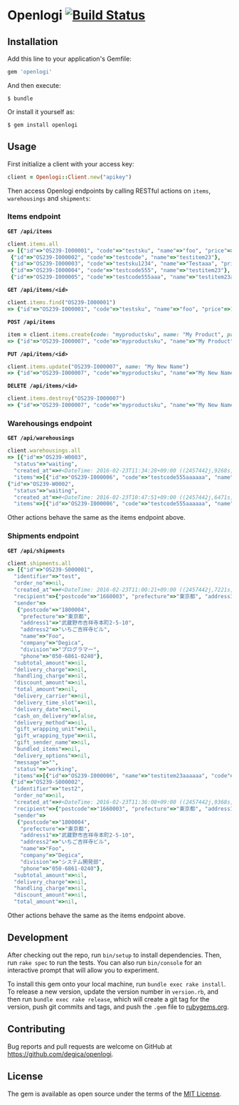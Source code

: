 # Openlogi [![Build Status](https://travis-ci.org/degica/openlogi.svg?branch=master)](https://travis-ci.org/degica/openlogi)

## Installation

Add this line to your application's Gemfile:

```ruby
gem 'openlogi'
```

And then execute:

    $ bundle

Or install it yourself as:

    $ gem install openlogi

## Usage

First initialize a client with your access key:

```ruby
client = Openlogi::Client.new("apikey")
```

Then access Openlogi endpoints by calling RESTful actions on `items`, `warehousings` and `shipments`:

### Items endpoint

**`GET /api/items`**

```ruby
client.items.all
=> [{"id"=>"OS239-I000001", "code"=>"testsku", "name"=>"foo", "price"=>123, "barcode"=>"12345111"},
 {"id"=>"OS239-I000002", "code"=>"testcode", "name"=>"testitem23"},
 {"id"=>"OS239-I000003", "code"=>"testsku1234", "name"=>"Testaaa", "price"=>123},
 {"id"=>"OS239-I000004", "code"=>"testcode555", "name"=>"testitem23"},
 {"id"=>"OS239-I000005", "code"=>"testcode555aaa", "name"=>"testitem23aaa"}]
```

**`GET /api/items/<id>`**

```ruby
client.items.find("OS239-I000001")
=> {"id"=>"OS239-I000001", "code"=>"testsku", "name"=>"foo", "price"=>123, "barcode"=>"12345111"}
```

**`POST /api/items`**

```ruby
item = client.items.create(code: "myproductsku", name: "My Product", price: 100, barcode: "1234567890")
=> {"id"=>"OS239-I000007", "code"=>"myproductsku", "name"=>"My Product", "price"=>100, "barcode"=>"1234567890"}
```

**`PUT /api/items/<id>`**

```ruby
client.items.update("OS239-I000007", name: "My New Name")
=> {"id"=>"OS239-I000007", "code"=>"myproductsku", "name"=>"My New Name", "price"=>100, "barcode"=>"1234567890"}
```

**`DELETE /api/items/<id>`**

```ruby
client.items.destroy("OS239-I000007")
=> {"id"=>"OS239-I000007", "code"=>"myproductsku", "name"=>"My New Name", "price"=>100, "barcode"=>"1234567890"}
```

### Warehousings endpoint

**`GET /api/warehousings`**

```ruby
client.warehousings.all
=> [{"id"=>"OS239-W0003",
  "status"=>"waiting",
  "created_at"=>#<DateTime: 2016-02-23T11:34:28+09:00 ((2457442j,9268s,0n),+32400s,2299161j)>,
  "items"=>[{"id"=>"OS239-I000006", "code"=>"testcode555aaaaaa", "name"=>"testitem23aaaaaa", "quantity"=>20}]},
{"id"=>"OS239-W0002",
  "status"=>"waiting",
  "created_at"=>#<DateTime: 2016-02-23T10:47:51+09:00 ((2457442j,6471s,0n),+32400s,2299161j)>,
  "items"=>[{"id"=>"OS239-I000006", "code"=>"testcode555aaaaaa", "name"=>"testitem23aaaaaa", "quantity"=>1}]}]
```

Other actions behave the same as the items endpoint above.

### Shipments endpoint

**`GET /api/shipments`**

```ruby
client.shipments.all
=> [{"id"=>"OS239-S000001",
  "identifier"=>"test",
  "order_no"=>nil,
  "created_at"=>#<DateTime: 2016-02-23T11:00:21+09:00 ((2457442j,7221s,0n),+32400s,2299161j)>,
  "recipient"=>{"postcode"=>"1660003", "prefecture"=>"東京都", "address1"=>"abc", "address2"=>nil, "name"=>"foo", "company"=>nil, "division"=>nil, "phone"=>"080-8888-8888"},
  "sender"=>
   {"postcode"=>"1800004",
    "prefecture"=>"東京都",
    "address1"=>"武蔵野市吉祥寺本町2-5-10",
    "address2"=>"いちご吉祥寺ビル",
    "name"=>"Foo",
    "company"=>"Degica",
    "division"=>"プログラマー",
    "phone"=>"050-6861-0240"},
  "subtotal_amount"=>nil,
  "delivery_charge"=>nil,
  "handling_charge"=>nil,
  "discount_amount"=>nil,
  "total_amount"=>nil,
  "delivery_carrier"=>nil,
  "delivery_time_slot"=>nil,
  "delivery_date"=>nil,
  "cash_on_delivery"=>false,
  "delivery_method"=>nil,
  "gift_wrapping_unit"=>nil,
  "gift_wrapping_type"=>nil,
  "gift_sender_name"=>nil,
  "bundled_items"=>nil,
  "delivery_options"=>nil,
  "message"=>"",
  "status"=>"working",
  "items"=>[{"id"=>"OS239-I000006", "name"=>"testitem23aaaaaa", "code"=>"testcode555aaaaaa", "quantity"=>1, "unit_price"=>nil, "price"=>nil}]},
 {"id"=>"OS239-S000002",
  "identifier"=>"test2",
  "order_no"=>nil,
  "created_at"=>#<DateTime: 2016-02-23T11:36:08+09:00 ((2457442j,9368s,0n),+32400s,2299161j)>,
  "recipient"=>{"postcode"=>"1660003", "prefecture"=>"東京都", "address1"=>"abc", "address2"=>nil, "name"=>"foo", "company"=>nil, "division"=>nil, "phone"=>"080-8888-8888"},
  "sender"=>
   {"postcode"=>"1800004",
    "prefecture"=>"東京都",
    "address1"=>"武蔵野市吉祥寺本町2-5-10",
    "address2"=>"いちご吉祥寺ビル",
    "name"=>"Foo",
    "company"=>"Degica",
    "division"=>"システム開発部",
    "phone"=>"050-6861-0240"},
  "subtotal_amount"=>nil,
  "delivery_charge"=>nil,
  "handling_charge"=>nil,
  "discount_amount"=>nil,
  "total_amount"=>nil,
```

Other actions behave the same as the items endpoint above.

## Development

After checking out the repo, run `bin/setup` to install dependencies. Then, run `rake spec` to run the tests. You can also run `bin/console` for an interactive prompt that will allow you to experiment.

To install this gem onto your local machine, run `bundle exec rake install`. To release a new version, update the version number in `version.rb`, and then run `bundle exec rake release`, which will create a git tag for the version, push git commits and tags, and push the `.gem` file to [rubygems.org](https://rubygems.org).

## Contributing

Bug reports and pull requests are welcome on GitHub at https://github.com/degica/openlogi.


## License

The gem is available as open source under the terms of the [MIT License](http://opensource.org/licenses/MIT).
